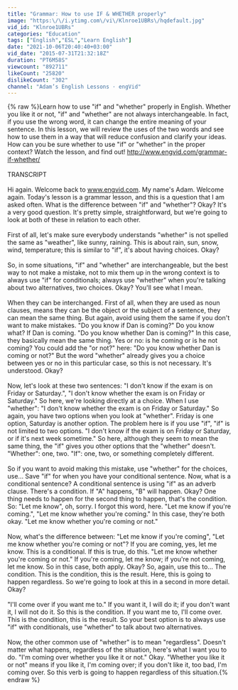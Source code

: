 ```yaml
---
title: "Grammar: How to use IF & WHETHER properly"
image: "https:\/\/i.ytimg.com\/vi\/Klnroe1UBRs\/hqdefault.jpg"
vid_id: "Klnroe1UBRs"
categories: "Education"
tags: ["English","ESL","Learn English"]
date: "2021-10-06T20:40:40+03:00"
vid_date: "2015-07-31T21:32:18Z"
duration: "PT6M58S"
viewcount: "892711"
likeCount: "25820"
dislikeCount: "302"
channel: "Adam’s English Lessons · engVid"
---
```

{% raw %}Learn how to use &quot;if&quot; and &quot;whether&quot; properly in English. Whether you like it or not, &quot;if&quot; and &quot;whether&quot; are not always interchangeable. In fact, if you use the wrong word, it can change the entire meaning of your sentence. In this lesson, we will review the uses of the two words and see how to use them in a way that will reduce confusion and clarify your ideas. How can you be sure whether to use &quot;if&quot; or &quot;whether&quot; in the proper context? Watch the lesson, and find out! <a rel="nofollow" target="blank" href="http://www.engvid.com/grammar-if-whether/">http://www.engvid.com/grammar-if-whether/</a><br /><br />TRANSCRIPT<br /><br />Hi again. Welcome back to www.engvid.com. My name's Adam. Welcome again. Today's lesson is a grammar lesson, and this is a question that I am asked often. What is the difference between &quot;if&quot; and &quot;whether&quot;? Okay? It's a very good question. It's pretty simple, straightforward, but we're going to look at both of these in relation to each other.<br /><br />First of all, let's make sure everybody understands &quot;whether&quot; is not spelled the same as &quot;weather&quot;, like sunny, raining. This is about rain, sun, snow, wind, temperature; this is similar to &quot;if&quot;, it's about having choices. Okay?<br /><br />So, in some situations, &quot;if&quot; and &quot;whether&quot; are interchangeable, but the best way to not make a mistake, not to mix them up in the wrong context is to always use &quot;if&quot; for conditionals; always use &quot;whether&quot; when you're talking about two alternatives, two choices. Okay? You'll see what I mean.<br /><br />When they can be interchanged. First of all, when they are used as noun clauses, means they can be the object or the subject of a sentence, they can mean the same thing. But again, avoid using them the same if you don't want to make mistakes. &quot;Do you know if Dan is coming?&quot; Do you know what? If Dan is coming. &quot;Do you know whether Dan is coming?&quot; In this case, they basically mean the same thing. Yes or no: is he coming or is he not coming? You could add the &quot;or not?&quot; here: &quot;Do you know whether Dan is coming or not?&quot; But the word &quot;whether&quot; already gives you a choice between yes or no in this particular case, so this is not necessary. It's understood. Okay?<br /><br />Now, let's look at these two sentences: &quot;I don't know if the exam is on Friday or Saturday.&quot;, &quot;I don't know whether the exam is on Friday or Saturday.&quot; So here, we're looking directly at a choice. When I use &quot;whether&quot;: &quot;I don't know whether the exam is on Friday or Saturday.&quot; So again, you have two options when you look at &quot;whether&quot;. Friday is one option, Saturday is another option. The problem here is if you use &quot;if&quot;, &quot;if&quot; is not limited to two options. &quot;I don't know if the exam is on Friday or Saturday, or if it's next week sometime.&quot; So here, although they seem to mean the same thing, the &quot;if&quot; gives you other options that the &quot;whether&quot; doesn't. &quot;Whether&quot;: one, two. &quot;If&quot;: one, two, or something completely different.<br /><br />So if you want to avoid making this mistake, use &quot;whether&quot; for the choices, use... Save &quot;if&quot; for when you have your conditional sentence. Now, what is a conditional sentence? A conditional sentence is using &quot;if&quot; as an adverb clause. There's a condition. If &quot;A&quot; happens, &quot;B&quot; will happen. Okay? One thing needs to happen for the second thing to happen, that's the condition. So: &quot;Let me know&quot;, oh, sorry. I forgot this word, here. &quot;Let me know if you're coming.&quot;, &quot;Let me know whether you're coming.&quot; In this case, they're both okay. &quot;Let me know whether you're coming or not.&quot;<br /><br />Now, what's the difference between: &quot;Let me know if you're coming&quot;, &quot;Let me know whether you're coming or not&quot;? If you are coming, yes, let me know. This is a conditional. If this is true, do this. &quot;Let me know whether you're coming or not.&quot; If you're coming, let me know; if you're not coming, let me know. So in this case, both apply. Okay? So, again, use this to... The condition. This is the condition, this is the result. Here, this is going to happen regardless. So we're going to look at this in a second in more detail. Okay?<br /><br />&quot;I'll come over if you want me to.&quot; If you want it, I will do it; if you don't want it, I will not do it. So this is the condition. If you want me to, I'll come over. This is the condition, this is the result. So your best option is to always use &quot;if&quot; with conditionals, use &quot;whether&quot; to talk about two alternatives.<br /><br />Now, the other common use of &quot;whether&quot; is to mean &quot;regardless&quot;. Doesn't matter what happens, regardless of the situation, here's what I want you to do. &quot;I'm coming over whether you like it or not.&quot; Okay. &quot;Whether you like it or not&quot; means if you like it, I'm coming over; if you don't like it, too bad, I'm coming over. So this verb is going to happen regardless of this situation.{% endraw %}
